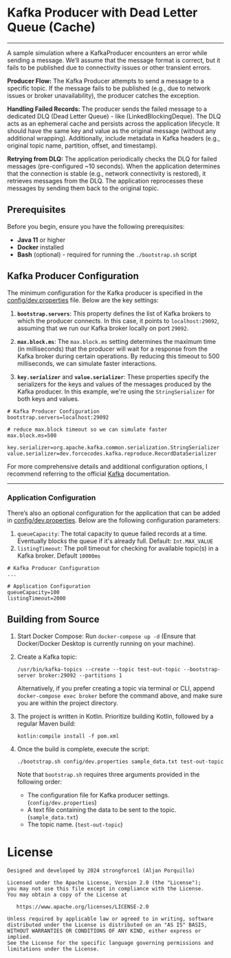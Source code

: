 # Kafka Producer with Dead Letter Queue (Cache)

---

A sample simulation where a KafkaProducer encounters an error while sending a message. We’ll assume
that the message format is correct, but it fails to be published due to connectivity issues or other
transient errors.

**Producer Flow:** The Kafka Producer attempts to send a message to a specific topic. If the message
fails to be published (e.g., due to network issues or broker unavailability), the producer catches
the exception.

**Handling Failed Records:** The producer sends the failed message to a dedicated DLQ (Dead Letter Queue) - like (LinkedBlockingDeque). The
DLQ acts as an ephemeral cache and persists across the application lifecycle. It should have the same key and
value as the original message (without any additional wrapping). Additionally, include metadata in
Kafka headers (e.g., original topic name, partition, offset, and timestamp).

**Retrying from DLQ:** The application periodically checks the DLQ for failed messages (pre-configured ~10 seconds). When the
application determines that the connection is stable (e.g., network connectivity is restored), it
retrieves messages from the DLQ. The application reprocesses these messages by sending them back to
the original topic.

## Prerequisites
Before you begin, ensure you have the following prerequisites:

- **Java 11** or higher
- **Docker** installed
- **Bash** (optional) - required for running the `./bootstrap.sh` script

## Kafka Producer Configuration
The minimum configuration for the Kafka producer is specified in the [config/dev.properties](config/dev.properties) file. Below are the key settings:

1. **`bootstrap.servers`**: This property defines the list of Kafka brokers to which the producer connects. In this case, it points to `localhost:29092`, assuming that we run our Kafka broker locally on port `29092`.

2. **`max.block.ms`**: The `max.block.ms` setting determines the maximum time (in milliseconds) that the producer will wait for a response from the Kafka broker during certain operations. By reducing this timeout to 500 milliseconds, we can simulate faster interactions.

3. **`key.serializer`** and **`value.serializer`**: These properties specify the serializers for the keys and values of the messages produced by the Kafka producer. In this example, we're using the `StringSerializer` for both keys and values.

```properties
# Kafka Producer Configuration
bootstrap.servers=localhost:29092

# reduce max.block timeout so we can simulate faster
max.block.ms=500

key.serializer=org.apache.kafka.common.serialization.StringSerializer
value.serializer=dev.forcecodes.kafka.reproduce.RecordDataSerializer
```
For more comprehensive details and additional configuration options, I recommend referring to the official [Kafka](https://kafka.apache.org/documentation/) documentation.

---

### Application Configuration
There’s also an optional configuration for the application that can be added in [config/dev.properties](config/dev.properties). Below are the following configuration parameters:
1. `queueCapacity`: The total capacity to queue failed records at a time. Eventually blocks the queue if it's already full. Default: `Int.MAX_VALUE`
2. `listingTimeout`: The poll timeout for checking for available topic(s) in a Kafka broker. Default `10000ms`

```properties
# Kafka Producer Configuration
...

# Application Configuration
queueCapacity=100
listingTimeout=2000
```

## Building from Source

1. Start Docker Compose: Run `docker-compose up -d` (Ensure that Docker/Docker Desktop is currently running on your machine).

2. Create a Kafka topic:
   ```
   /usr/bin/kafka-topics --create --topic test-out-topic --bootstrap-server broker:29092 --partitions 1
   ```
   Alternatively, if you prefer creating a topic via terminal or CLI, append `docker-compose exec broker` before the command above, and make sure you are within the project directory.

3. The project is written in Kotlin. Prioritize building Kotlin, followed by a regular Maven build:
   ```
   kotlin:compile install -f pom.xml
   ```

4. Once the build is complete, execute the script:
   ```
   ./bootstrap.sh config/dev.properties sample_data.txt test-out-topic
   ```
   Note that `bootstrap.sh` requires three arguments provided in the following order:
    - The configuration file for Kafka producer settings. (`config/dev.properties`)
    - A text file containing the data to be sent to the topic. (`sample_data.txt`)
    - The topic name. (`test-out-topic`)

# License

```
Designed and developed by 2024 strongforce1 (Aljan Porquillo)

Licensed under the Apache License, Version 2.0 (the "License");
you may not use this file except in compliance with the License.
You may obtain a copy of the License at

   https://www.apache.org/licenses/LICENSE-2.0

Unless required by applicable law or agreed to in writing, software
distributed under the License is distributed on an "AS IS" BASIS,
WITHOUT WARRANTIES OR CONDITIONS OF ANY KIND, either express or implied.
See the License for the specific language governing permissions and
limitations under the License.
```

